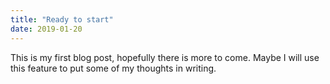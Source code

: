 ```yaml
---
title: "Ready to start"
date: 2019-01-20
---
```


This is my first blog post, hopefully there is more to come. Maybe I will use this feature to put some of my thoughts in writing. 
